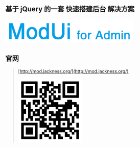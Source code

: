 基于 jQuery 的一套 快速搭建后台 解决方案
-----------------

![mod Ui](https://raw.githubusercontent.com/jackness1208/resource/master/project/mod/images/logo.png)

官网
-----------------
> [http://mod.jackness.org/](http://mod.jackness.org/)
> 
> ![qrcode](https://raw.githubusercontent.com/jackness1208/resource/master/project/mod/images/qrcode.png)


